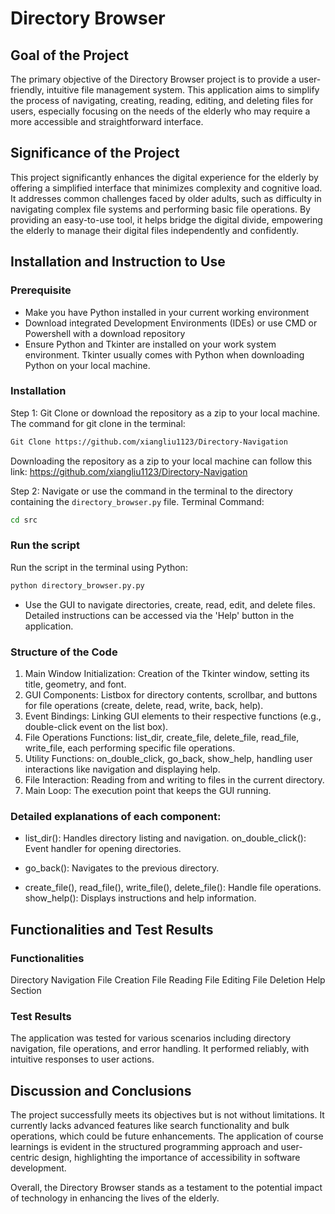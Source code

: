 # Directory Browser

## Goal of the Project

The primary objective of the Directory Browser project is to provide a user-friendly, intuitive file management system. This application aims to simplify the process of navigating, creating, reading, editing, and deleting files for users, especially focusing on the needs of the elderly who may require a more accessible and straightforward interface.

## Significance of the Project

This project significantly enhances the digital experience for the elderly by offering a simplified interface that minimizes complexity and cognitive load. It addresses common challenges faced by older adults, such as difficulty in navigating complex file systems and performing basic file operations. By providing an easy-to-use tool, it helps bridge the digital divide, empowering the elderly to manage their digital files independently and confidently.

## Installation and Instruction to Use
### Prerequisite
- Make you have Python installed in your current working environment
- Download integrated Development Environments (IDEs) or use CMD or Powershell with a download repository
- Ensure Python and Tkinter are installed on your work system environment. Tkinter usually comes with Python when downloading Python on your local machine.

### Installation
Step 1: Git Clone or download the repository as a zip to your local machine.
The command for git clone in the terminal: 
```bash
Git Clone https://github.com/xiangliu1123/Directory-Navigation
```
Downloading the repository as a zip to your local machine can follow this link: https://github.com/xiangliu1123/Directory-Navigation 

Step 2: Navigate or use the command in the terminal to the directory containing the `directory_browser.py` file.
Terminal Command:
```bash
cd src
```
### Run the script

Run the script in the terminal using Python:

```bash
python directory_browser.py.py
```

- Use the GUI to navigate directories, create, read, edit, and delete files. Detailed instructions can be accessed via the 'Help' button in the application.

### Structure of the Code
1.	Main Window Initialization: Creation of the Tkinter window, setting its title, geometry, and font.
2.	GUI Components: Listbox for directory contents, scrollbar, and buttons for file operations (create, delete, read, write, back, help).
3.	Event Bindings: Linking GUI elements to their respective functions (e.g., double-click event on the list box).
4.	File Operations Functions: list_dir, create_file, delete_file, read_file, write_file, each performing specific file operations.
5.	Utility Functions: on_double_click, go_back, show_help, handling user interactions like navigation and displaying help.
6.	File Interaction: Reading from and writing to files in the current directory.
7.	Main Loop: The execution point that keeps the GUI running.

### Detailed explanations of each component:

- list_dir(): Handles directory listing and navigation.
on_double_click(): Event handler for opening directories.

- go_back(): Navigates to the previous directory.

- create_file(), read_file(), write_file(), delete_file(): Handle file operations.
show_help(): Displays instructions and help information.

## Functionalities and Test Results

### Functionalities

Directory Navigation
File Creation
File Reading
File Editing
File Deletion
Help Section
### Test Results
The application was tested for various scenarios including directory navigation, file operations, and error handling. It performed reliably, with intuitive responses to user actions.

## Discussion and Conclusions
The project successfully meets its objectives but is not without limitations. It currently lacks advanced features like search functionality and bulk operations, which could be future enhancements. The application of course learnings is evident in the structured programming approach and user-centric design, highlighting the importance of accessibility in software development.

Overall, the Directory Browser stands as a testament to the potential impact of technology in enhancing the lives of the elderly.
